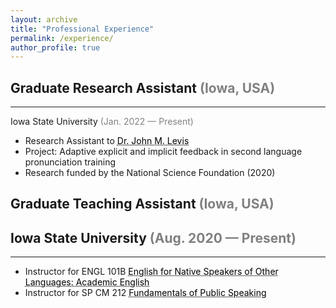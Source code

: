 ```yaml
---
layout: archive
title: "Professional Experience"
permalink: /experience/
author_profile: true
---
```


## Graduate Research Assistant <span style="color:grey">(Iowa, USA)</span>
-------------------------------------------------------------------
Iowa State University <span style="color:grey">(Jan. 2022 — Present)</span>
+ Research Assistant to <a href="https://faculty.sites.iastate.edu/jlevis/" target="_blank" style="color: black; text-decoration: underline;text-decoration-style: dotted;">Dr. John M. Levis</a>
+ Project: Adaptive explicit and implicit feedback in second language pronunciation training
+ Research funded by the National Science Foundation (2020)


## Graduate Teaching Assistant <span style="color:grey">(Iowa, USA)</span><br/>
## Iowa State University <span style="color:grey">(Aug. 2020 — Present)</span><br/>
-----------------------------------------------------------------------
+ Instructor for ENGL 101B <a href="https://apling.engl.iastate.edu/esl-courses/" target="_blank" style="color: black; text-decoration: underline;text-decoration-style: dotted;">English for Native Speakers of Other Languages: Academic English</a>
+ Instructor for SP CM 212 <a href="https://engl.iastate.edu/course-descriptions/" target="_blank" style="color: black; text-decoration: underline;text-decoration-style: dotted;">Fundamentals of Public Speaking</a>

